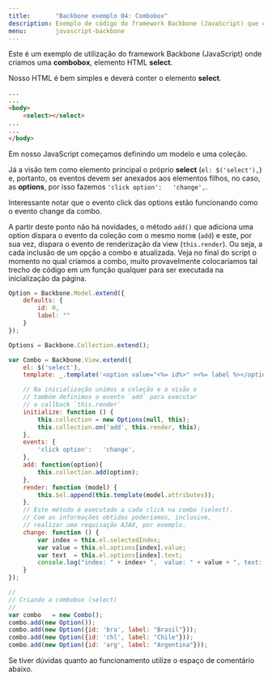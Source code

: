 ```yaml
---
title:       "Backbone exemplo 04: Combobox"
description: Exemplo de código do framework Backbone (JavaScript) que cria  uma combobox (o elemento select da HTML)
menu:        javascript-backbone
---
```


Este é um exemplo de utilização do framework Backbone (JavaScript) onde criamos uma __combobox__, elemento HTML 
__select__.

Nosso HTML é bem simples e deverá conter o elemento __select__.

```html
...
...
<body>
    <select></select>
...
...
</body>
```

Em nosso JavaScript começamos definindo um modelo e uma coleção.

Já a visão tem como elemento principal o próprio __select__ (`el: $('select'),`) e, portanto, os eventos devem ser 
anexados aos elementos filhos, no caso, as __options__, por isso fazemos `'click option':   'change',`.

Interessante notar que o evento click das options estão funcionando como o evento change da combo.

A partir deste ponto não há novidades, o método `add()` que adiciona uma option dispara o evento da coleção 
com o mesmo nome (`add`) e este, por sua vez, dispara o evento de renderização da view (`this.render`). Ou seja, a cada
inclusão de um opção a combo e atualizada. Veja no final do script o momento no qual criamos a combo, muito provavelmente
colocaríamos tal trecho de código em um função qualquer para ser executada na inicialização da página.


```javascript
Option = Backbone.Model.extend({
    defaults: {
        id: 0,
        label: ""
    }
});

Options = Backbone.Collection.extend();

var Combo = Backbone.View.extend({
    el: $('select'),
    template: _.template('<option value="<%= id%>" ><%= label %></option>'),

    // Na inicialização unimos a coleção e a visão e
    // também definimos o evento `add` para executar
    // o callback `this.render`
    initialize: function () {
        this.collection = new Options(null, this);
        this.collection.on('add', this.render, this);    
    },
    events: {
        'click option':   'change',
    },  
    add: function(option){
        this.collection.add(option);
    },
    render: function (model) {
        this.$el.append(this.template(model.attributes));
    },
    // Este método é executado a cada click na combo (select).
    // Com as informações obtidas poderíamos, inclusive,
    // realizar uma requisação AJAX, por exemplo.
    change: function () {
        var index = this.el.selectedIndex;
        var value = this.el.options[index].value;
        var text  = this.el.options[index].text;
        console.log("index: " + index+ ",  value: " + value + ", text: " + text);
    }
});

//
// Criando a combobox (select) 
//
var combo   = new Combo();
combo.add(new Option());
combo.add(new Option({id: 'bra', label: "Brasil"}));
combo.add(new Option({id: 'chl', label: "Chile"}));
combo.add(new Option({id: 'arg', label: "Argentina"}));
```

Se tiver dúvidas quanto ao funcionamento utilize o espaço de comentário abaixo.
